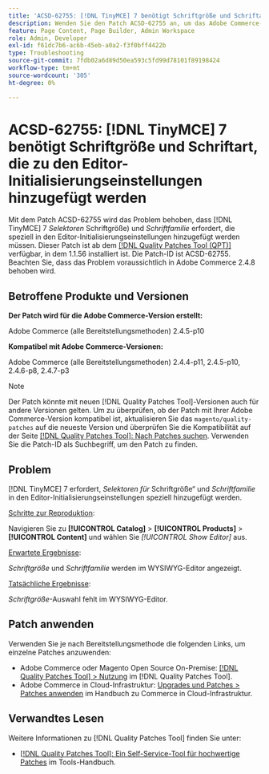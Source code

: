 ```yaml
---
title: 'ACSD-62755: [!DNL TinyMCE] 7 benötigt Schriftgröße und Schriftart, die zu den Editor-Initialisierungseinstellungen hinzugefügt werden'
description: Wenden Sie den Patch ACSD-62755 an, um das Adobe Commerce-Problem zu beheben, bei dem  [!DNL TinyMCE] 7 erfordert, dass *font size* und *font family* speziell in den Editor-Initialisierungseinstellungen hinzugefügt werden.
feature: Page Content, Page Builder, Admin Workspace
role: Admin, Developer
exl-id: f61dc7b6-ac6b-45eb-a0a2-f3f0bff4422b
type: Troubleshooting
source-git-commit: 7fdb02a6d89d50ea593c5fd99d78101f89198424
workflow-type: tm+mt
source-wordcount: '305'
ht-degree: 0%

---
```


# ACSD-62755: [!DNL TinyMCE] 7 benötigt Schriftgröße und Schriftart, die zu den Editor-Initialisierungseinstellungen hinzugefügt werden

Mit dem Patch ACSD-62755 wird das Problem behoben, dass [!DNL TinyMCE] 7 *Selektoren* Schriftgröße) und *Schriftfamilie* erfordert, die speziell in den Editor-Initialisierungseinstellungen hinzugefügt werden müssen. Dieser Patch ist ab dem [[!DNL Quality Patches Tool (QPT)]](/help/tools/quality-patches-tool/quality-patches-tool-to-self-serve-quality-patches.md) verfügbar, in dem 1.1.56 installiert ist. Die Patch-ID ist ACSD-62755. Beachten Sie, dass das Problem voraussichtlich in Adobe Commerce 2.4.8 behoben wird.

## Betroffene Produkte und Versionen

**Der Patch wird für die Adobe Commerce-Version erstellt:**

Adobe Commerce (alle Bereitstellungsmethoden) 2.4.5-p10

**Kompatibel mit Adobe Commerce-Versionen:**

Adobe Commerce (alle Bereitstellungsmethoden) 2.4.4-p11, 2.4.5-p10, 2.4.6-p8, 2.4.7-p3

>[!NOTE]
>
>Der Patch könnte mit neuen [!DNL Quality Patches Tool]-Versionen auch für andere Versionen gelten. Um zu überprüfen, ob der Patch mit Ihrer Adobe Commerce-Version kompatibel ist, aktualisieren Sie das `magento/quality-patches` auf die neueste Version und überprüfen Sie die Kompatibilität auf der Seite [[!DNL Quality Patches Tool]: Nach Patches suchen](https://experienceleague.adobe.com/tools/commerce-quality-patches/index.html?lang=de). Verwenden Sie die Patch-ID als Suchbegriff, um den Patch zu finden.

## Problem

[!DNL TinyMCE] 7 erfordert, *Selektoren für* Schriftgröße“ und *Schriftfamilie* in den Editor-Initialisierungseinstellungen speziell hinzugefügt werden.

<u>Schritte zur Reproduktion</u>:

Navigieren Sie zu **[!UICONTROL Catalog]** > **[!UICONTROL Products]** > **[!UICONTROL Content]** und wählen Sie *[!UICONTROL Show Editor]* aus.

<u>Erwartete Ergebnisse</u>:

*Schriftgröße* und *Schriftfamilie* werden im WYSIWYG-Editor angezeigt.

<u>Tatsächliche Ergebnisse</u>:

*Schriftgröße*-Auswahl fehlt im WYSIWYG-Editor.

## Patch anwenden

Verwenden Sie je nach Bereitstellungsmethode die folgenden Links, um einzelne Patches anzuwenden:

* Adobe Commerce oder Magento Open Source On-Premise: [[!DNL Quality Patches Tool] > Nutzung](/help/tools/quality-patches-tool/usage.md) im [!DNL Quality Patches Tool].
* Adobe Commerce in Cloud-Infrastruktur: [Upgrades und Patches > Patches anwenden](https://experienceleague.adobe.com/docs/commerce-cloud-service/user-guide/develop/upgrade/apply-patches.html?lang=de) im Handbuch zu Commerce in Cloud-Infrastruktur.

## Verwandtes Lesen

Weitere Informationen zu [!DNL Quality Patches Tool] finden Sie unter:

* [[!DNL Quality Patches Tool]: Ein Self-Service-Tool für hochwertige Patches](/help/tools/quality-patches-tool/quality-patches-tool-to-self-serve-quality-patches.md) im Tools-Handbuch.
